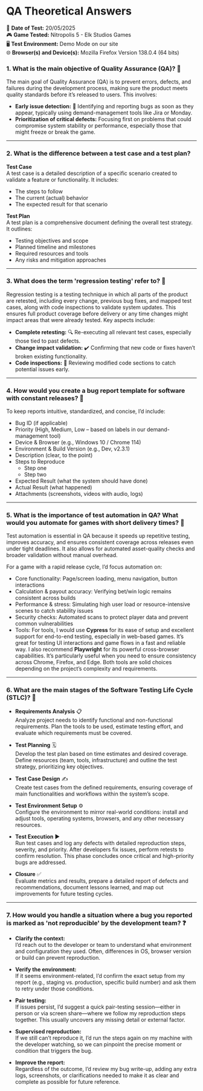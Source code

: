 # QA Theoretical Answers 
📅 **Date of Test:** 20/05/2025  
🎮 **Game Tested:** Nitropolis 5 - Elk Studios Games  
🖥️ **Test Environment:** Demo Mode on our site  
🌐 **Browser(s) and Device(s):** Mozilla Firefox Version 138.0.4 (64 bits)

### 1. What is the main objective of Quality Assurance (QA)? 🎯

The main goal of Quality Assurance (QA) is to prevent errors, defects, and failures during the development process, making sure the product meets quality standards before it’s released to users. This involves:

- **Early issue detection:** 🐞 Identifying and reporting bugs as soon as they appear, typically using demand-management tools like Jira or Monday.  
- **Prioritization of critical defects:** Focusing first on problems that could compromise system stability or performance, especially those that might freeze or break the game.

---

### 2. What is the difference between a test case and a test plan? 

**Test Case**  
A test case is a detailed description of a specific scenario created to validate a feature or functionality. It includes:  
- The steps to follow  
- The current (actual) behavior  
- The expected result for that scenario  

**Test Plan**  
A test plan is a comprehensive document defining the overall test strategy. It outlines:  
- Testing objectives and scope  
- Planned timeline and milestones  
- Required resources and tools  
- Any risks and mitigation approaches  

---

### 3. What does the term 'regression testing' refer to? 🔄

Regression testing is a testing technique in which all parts of the product are retested, including every change, previous bug fixes, and mapped test cases, along with code inspections to validate system updates. This ensures full product coverage before delivery or any time changes might impact areas that were already tested. Key aspects include:

- **Complete retesting:** 🔍 Re-executing all relevant test cases, especially those tied to past defects.  
- **Change impact validation:** ✔️ Confirming that new code or fixes haven’t broken existing functionality.  
- **Code inspections:** 👀 Reviewing modified code sections to catch potential issues early.

---

### 4. How would you create a bug report template for software with constant releases? 🐛

To keep reports intuitive, standardized, and concise, I’d include:

- Bug ID (if applicable)  
- Priority (High, Medium, Low – based on labels in our demand-management tool)  
- Device & Browser (e.g., Windows 10 / Chrome 114)  
- Environment & Build Version (e.g., Dev, v2.3.1)  
- Description (clear, to the point)  
- Steps to Reproduce  
  - Step one  
  - Step two  
- Expected Result (what the system should have done)  
- Actual Result (what happened)  
- Attachments (screenshots, videos with audio, logs)

---

### 5. What is the importance of test automation in QA? What would you automate for games with short delivery times? 🤖

Test automation is essential in QA because it speeds up repetitive testing, improves accuracy, and ensures consistent coverage across releases even under tight deadlines. It also allows for automated asset-quality checks and broader validation without manual overhead.

For a game with a rapid release cycle, I’d focus automation on:  
- Core functionality: Page/screen loading, menu navigation, button interactions  
- Calculation & payout accuracy: Verifying bet/win logic remains consistent across builds  
- Performance & stress: Simulating high user load or resource-intensive scenes to catch stability issues  
- Security checks: Automated scans to protect player data and prevent common vulnerabilities
- Tools: For tools, I would use **Cypress** for its ease of setup and excellent support for end-to-end testing, especially in web-based games. It’s great for testing UI interactions and game flows in a fast and reliable way. I also recommend **Playwright** for its powerful cross-browser capabilities. It’s particularly useful when you need to ensure consistency across Chrome, Firefox, and Edge. Both tools are solid choices depending on the project’s complexity and requirements.

---

### 6. What are the main stages of the Software Testing Life Cycle (STLC)? 🔄

- **Requirements Analysis** 📋  
  Analyze project needs to identify functional and non-functional requirements. Plan the tools to be used, estimate testing effort, and evaluate which requirements must be covered.

- **Test Planning** 🗓️  
  Develop the test plan based on time estimates and desired coverage. Define resources (team, tools, infrastructure) and outline the test strategy, prioritizing key objectives.

- **Test Case Design** ✍️  
  Create test cases from the defined requirements, ensuring coverage of main functionalities and workflows within the system’s scope.

- **Test Environment Setup** ⚙️  
  Configure the environment to mirror real-world conditions: install and adjust tools, operating systems, browsers, and any other necessary resources.

- **Test Execution** ▶️  
  Run test cases and log any defects with detailed reproduction steps, severity, and priority. After developers fix issues, perform retests to confirm resolution. This phase concludes once critical and high-priority bugs are addressed.

- **Closure** ✅  
  Evaluate metrics and results, prepare a detailed report of defects and recommendations, document lessons learned, and map out improvements for future testing cycles.

---

### 7. How would you handle a situation where a bug you reported is marked as 'not reproducible' by the development team? ❓

- **Clarify the context:**  
  I’d reach out to the developer or team to understand what environment and configuration they used. Often, differences in OS, browser version or build can prevent reproduction.

- **Verify the environment:**  
  If it seems environment-related, I’d confirm the exact setup from my report (e.g., staging vs. production, specific build number) and ask them to retry under those conditions.

- **Pair testing:**  
  If issues persist, I’d suggest a quick pair-testing session—either in person or via screen share—where we follow my reproduction steps together. This usually uncovers any missing detail or external factor.

- **Supervised reproduction:**  
  If we still can’t reproduce it, I’d run the steps again on my machine with the developer watching, so we can pinpoint the precise moment or condition that triggers the bug.

- **Improve the report:**  
  Regardless of the outcome, I’d review my bug write-up, adding any extra logs, screenshots, or clarifications needed to make it as clear and complete as possible for future reference.
